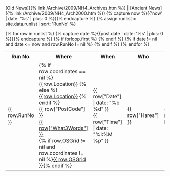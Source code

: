 [Old News]({% link /Archive/2009/NH4_Archives.htm %}) | 
[Ancient News]({% link /Archive/2009/NH4_Arch2000.htm %})
{% capture now %}{{'now' | date: '%s' | plus: 0 %}}{% endcapture %}
{% assign runlist = site.data.runlist | sort: 'RunNo' %}
<table id="runlist-tbl">
  {% for row in runlist %}
  {% capture date %}{{post.date | date: '%s' | plus: 0 %}}{% endcapture %}
    {% if forloop.first %}
    <tr id="runlist-head">
      <th class="runno">Run No.</th>
      <th class="where">Where</th>
      <th class="when">When</th>
      <th class="who hideonmobile">Who</th>
      <th class="oninn hideonmobile">On Inn</th>
      <th class="note hideonmobile">Notes</th>
    </tr>
    {% endif %}
    {% if date != nil and date <= now and row.RunNo != nil %}
    <tr id="runno_{{ row.RunNo }}">
        <td class="runno">{{ row.RunNo }}</td>
        <td id="location"><div class="location">
            {% if row.coordinates == nil %}
                {{row.Location}}
            {% else %}
                <a href='https://www.google.com/maps/search/?api=1&query={{ row.coordinates }}' target='_blank'>{{row.Location}}</a>
            {% endif %}</div>
            <span class="location-links">
                {{ row["PostCode"] }}<br/>
                <a href ="https://w3w.co/{{ row["What3Words"] }}" target='_blank'>{{ row["What3Words"] }}</a><br/>
                {% if row.OSGrid != nil and row.coordinates != nil %}<a href ="https://streetmap.co.uk/loc/{{ row.coordinates }}" target='_blank'>{{ row.OSGrid }}</a>{% endif %}
            </span>
        </td>
        <td>{{ row["Date"] | date: "%b %d" }}<br/>{{ row["Time"] | date: "%I:%M %p" }}</td>
        <td class="hideonmobile">{{ row["Hares"] }}</td>
        <td class="hideonmobile">{{ row["On Inn"] }}</td>
        <td class="hideonmobile">{{ row["Notes"] }}</td>
    </tr>
    {% endif %}
  {% endfor %}
</table>